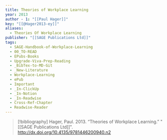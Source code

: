 ```yaml
---
title: Theories of Workplace Learning
year: 2013
author - 1: "[[Paul Hager]]"
key: "[[@Hager2013-ey]]"
aliases:
  - Theories Of Workplace Learning
publisher: "[[SAGE Publications Ltd]]"
tags:
  - SAGE-Handbook-of-Workplace-Learning
  - 00_TO-READ
  - EPubs-Books
  - Upgrade-Viva-Prep-Reading
  - _BibTex-to-MD-Git
  - _New-Literature
  - Workplace-Learning
  - ePub
  - Important
  - _In-ClickUp
  - _In-Notion
  - _In-Readwise
  - Cross-Ref-Chapter
  - Readwise-Reader
---
```


> [!bibliography]
> Hager, Paul. 2013. “Theories of Workplace Learning.” "[[SAGE Publications Ltd]]". http://dx.doi.org/10.4135/9781446200940.n2